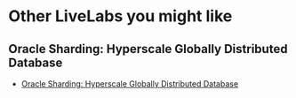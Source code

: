 # Other LiveLabs you might like

## Oracle Sharding: Hyperscale Globally Distributed Database
- [Oracle Sharding: Hyperscale Globally Distributed Database](https://apexapps.oracle.com/pls/apex/r/dbpm/livelabs/view-workshop?wid=866)
